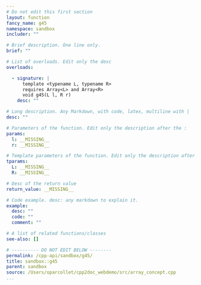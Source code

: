 ```yaml
---
# Do not edit this first section
layout: function
fancy_name: g45
namespace: sandbox
includer: ""

# Brief description. One line only.
brief: ""

# List of overloads. Edit only the desc
overloads:

  - signature: |
      template <typename L, typename R>
      requires Array<L> and Array<R>
      void g45(L l, R r)
    desc: ""

# Long description. Any Markdown, with code, latex, multiline with |
desc: ""

# Parameters of the function. Edit only the description after the :
params:
  l: __MISSING__
  r: __MISSING__

# Template parameters of the function. Edit only the description after the :
tparams:
  L: __MISSING__
  R: __MISSING__

# Desc of the return value
return_value: __MISSING__

# Code example. desc: any markdown to explain it.
example:
  desc: ""
  code: ""
  comment: ""

# A list of related functions/classes
see-also: []

# ---------- DO NOT EDIT BELOW --------
permalink: /cpp-api/sandbox/g45/
title: sandbox::g45
parent: sandbox
source: /Users/oparcollet/cpp2doc_webdemo/src/array_concept.cpp
...
```



